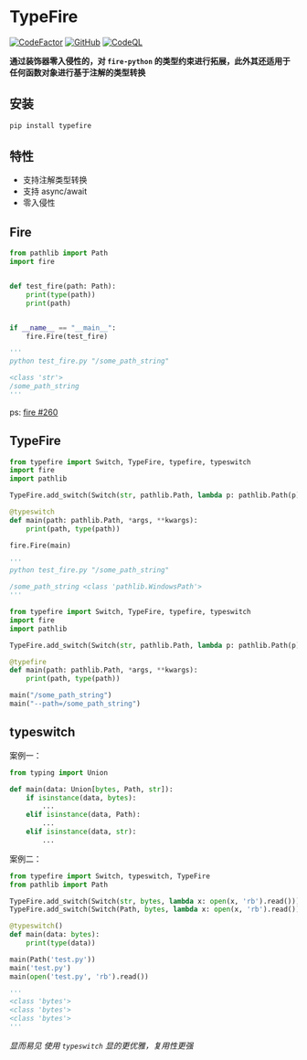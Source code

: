 # TypeFire

 [![CodeFactor](https://www.codefactor.io/repository/github/luxuncang/typefire/badge)](https://www.codefactor.io/repository/github/luxuncang/typefire)
 [![GitHub](https://img.shields.io/github/license/luxuncang/typefire)](https://github.com/luxuncang/typefire/blob/master/LICENSE)
 [![CodeQL](https://github.com/luxuncang/typefire/workflows/CodeQL/badge.svg)](https://github.com/luxuncang/typefire/blob/main/.github/workflows/codeql-analysis.yml)

**通过装饰器零入侵性的，对 `fire-python` 的类型约束进行拓展，此外其还适用于任何函数对象进行基于注解的类型转换**

## 安装

```bash
pip install typefire
```

## 特性

- 支持注解类型转换
- 支持 async/await
- 零入侵性

## Fire

```python
from pathlib import Path
import fire


def test_fire(path: Path):
    print(type(path))
    print(path)


if __name__ == "__main__":
    fire.Fire(test_fire)

'''
python test_fire.py "/some_path_string"

<class 'str'>
/some_path_string
'''
```

ps: [fire #260](https://github.com/google/python-fire/issues/260#issue-620735435)

## TypeFire

```python
from typefire import Switch, TypeFire, typefire, typeswitch
import fire
import pathlib

TypeFire.add_switch(Switch(str, pathlib.Path, lambda p: pathlib.Path(p)))

@typeswitch
def main(path: pathlib.Path, *args, **kwargs):
    print(path, type(path))

fire.Fire(main)

'''
python test_fire.py "/some_path_string"

/some_path_string <class 'pathlib.WindowsPath'>
'''
```

```python
from typefire import Switch, TypeFire, typefire, typeswitch
import fire
import pathlib

TypeFire.add_switch(Switch(str, pathlib.Path, lambda p: pathlib.Path(p)))

@typefire
def main(path: pathlib.Path, *args, **kwargs):
    print(path, type(path))

main("/some_path_string")
main("--path=/some_path_string")
```

## typeswitch

案例一：

```python
from typing import Union

def main(data: Union[bytes, Path, str]):
    if isinstance(data, bytes):
        ...
    elif isinstance(data, Path):
        ...
    elif isinstance(data, str):
        ...
```

案例二：

```python
from typefire import Switch, typeswitch, TypeFire
from pathlib import Path

TypeFire.add_switch(Switch(str, bytes, lambda x: open(x, 'rb').read()))
TypeFire.add_switch(Switch(Path, bytes, lambda x: open(x, 'rb').read()))

@typeswitch()
def main(data: bytes):
    print(type(data))

main(Path('test.py'))
main('test.py')
main(open('test.py', 'rb').read())

'''
<class 'bytes'>
<class 'bytes'>
<class 'bytes'>
'''
```

*显而易见 使用 `typeswitch` 显的更优雅，复用性更强*
